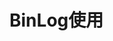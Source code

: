 

# BinLog使用
<!-- 
MySQL 的 Binlog 日志处理工具(Canal，Maxwell，Databus，DTS)对比 
https://mp.weixin.qq.com/s/zuJyYOgJrfydTasIATuijA
MySQL binlog原来可以这样用？
https://mp.weixin.qq.com/s/fb7H5Ol6T6SvZTukVD1UGg
大厂如何基于binlog解决多机房同步mysql数据(二)？ 
https://mp.weixin.qq.com/s/d6cjgj8rxqKTw9AkKkpG9A
MySQL 的 Binlog 日志处理工具(Canal/Maxwell/Databus/DTS)对比 
https://mp.weixin.qq.com/s/UpMyMN4NB5CTU5AKZ69gXA
-->